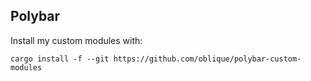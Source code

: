 ## Polybar

Install my custom modules with:

```
cargo install -f --git https://github.com/oblique/polybar-custom-modules
```
